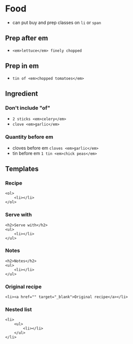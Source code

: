 # Food

- can put buy and prep classes on `li` or `span`

## Prep after em
- `<em>lettuce</em> finely chopped`

## Prep in em
- `tin of <em>chopped tomatoes</em>`

## Ingredient

### Don't include "of"
- `2 sticks <em>celery</em>`
- `clove <em>garlic</em>`

### Quantity before em
- cloves before em `cloves <em>garlic</em>`
- tin before em `1 tin <em>chick peas</em>`

## Templates

### Recipe
```
<ol>
    <li></li>
</ol>
```

### Serve with
```
<h2>Serve with</h2>
<ul>
    <li></li>
</ul>
```

### Notes
```
<h2>Notes</h2>
<ul>
    <li></li>
</ul>
```

### Original recipe
```
<li><a href="" target="_blank">Original recipe</a></li>
```

### Nested list
```
<li>
    <ul>
        <li></li>
    </ul>
</li>
```